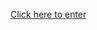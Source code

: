 [Click here to enter](http://www.propapps.info/?c=painst&subid=439350353658392673&cid=3253712&fp=-3)